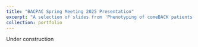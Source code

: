 ```yaml
---
title: "BACPAC Spring Meeting 2025 Presentation"
excerpt: "A selection of slides from 'Phenotyping of comeBACK patients with Modic changes using MRI, MRS, and serum cytokine'<br><br><img src='/images/500x300.png'>"
collection: portfolio
---
```


Under construction